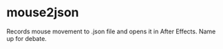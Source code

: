 # mouse2json
Records mouse movement to .json file and opens it in After Effects. Name up for debate.